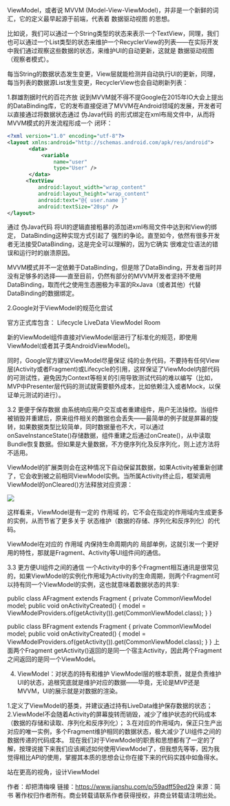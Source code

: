 ViewModel，或者说 MVVM (Model-View-ViewModel)，并非是一个新鲜的词汇，它的定义最早起源于前端，代表着 数据驱动视图 的思想。

比如说，我们可以通过一个String类型的状态来表示一个TextView，同理，我们也可以通过一个List<T>类型的状态来维护一个RecyclerView的列表——在实际开发中我们通过观察这些数据的状态，来维护UI的自动更新，这就是 数据驱动视图（观察者模式）。

每当String的数据状态发生变更，View层就能检测并自动执行UI的更新，同理，每当列表的数据源List<T>发生变更，RecyclerView也会自动刷新列表：



1.群雄割据时代的百花齐放
说到MVVM就不得不提Google在2015年IO大会上提出的DataBinding库，它的发布直接促进了MVVM在Android领域的发展，开发者可以直接通过将数据状态通过 伪Java代码 的形式绑定在xml布局文件中，从而将MVVM模式的开发流程形成一个 闭环：


```xml
<?xml version="1.0" encoding="utf-8"?>
<layout xmlns:android="http://schemas.android.com/apk/res/android">
       <data>
           <variable
               name="user"
               type="User" />
       </data>
      <TextView
          android:layout_width="wrap_content"
          android:layout_height="wrap_content"
          android:text="@{ user.name }"
          android:textSize="20sp" />
</layout>
```

通过 伪Java代码 将UI的逻辑直接粗暴的添加进xml布局文件中达到和View的绑定，
DataBinding这种实现方式引起了 强烈的争论。直至如今，依然有很多开发者无法接受DataBinding，这是完全可以理解的，因为它确实 很难定位语法的错误和运行时的崩溃原因。

MVVM模式并不一定依赖于DataBinding，但是除了DataBinding，开发者当时并没有足够多的选择——直至目前，仍然有部分的MVVM开发者坚持不使用 DataBinding，取而代之使用生态圈极为丰富的RxJava（或者其他）代替 DataBinding的数据绑定。


2.Google对于ViewModel的规范化尝试




官方正式库包含：
Lifecycle  LiveData ViewModel Room


新的ViewModel组件直接对ViewModel层进行了标准化的规范，即使用ViewModel(或者其子类AndroidViewModel)。


同时，Google官方建议ViewModel尽量保证 纯的业务代码，不要持有任何View层(Activity或者Fragment)或Lifecycle的引用，这样保证了ViewModel内部代码的可测试性，避免因为Context等相关的引用导致测试代码的难以编写（比如，MVP中Presenter层代码的测试就需要额外成本，比如依赖注入或者Mock，以保证单元测试的进行）。


3.2 更便于保存数据
由系统响应用户交互或者重建组件，用户无法操控。当组件被销毁并重建后，原来组件相关的数据也会丢失——最简单的例子就是屏幕的旋转，如果数据类型比较简单，同时数据量也不大，可以通过onSaveInstanceState()存储数据，组件重建之后通过onCreate()，从中读取Bundle恢复数据。但如果是大量数据，不方便序列化及反序列化，则上述方法将不适用。

ViewModel的扩展类则会在这种情况下自动保留其数据，如果Activity被重新创建了，它会收到被之前相同ViewModel实例。当所属Activity终止后，框架调用ViewModel的onCleared()方法释放对应资源：



![](https://cdn.jsdelivr.net/gh/fanshanhong/note-image/viewmodel_scope.webp)


这样看来，ViewModel是有一定的 作用域 的，它不会在指定的作用域内生成更多的实例，从而节省了更多关于 状态维护（数据的存储、序列化和反序列化）的代码。

ViewModel在对应的 作用域 内保持生命周期内的 局部单例，这就引发一个更好用的特性，那就是Fragment、Activity等UI组件间的通信。

3.3 更方便UI组件之间的通信
一个Activity中的多个Fragment相互通讯是很常见的，如果ViewModel的实例化作用域为Activity的生命周期，则两个Fragment可以持有同一个ViewModel的实例，这也就意味着数据状态的共享:

public class AFragment extends Fragment {
    private CommonViewModel model;
    public void onActivityCreated() {
        model = ViewModelProviders.of(getActivity()).get(CommonViewModel.class);
    }
}

public class BFragment extends Fragment {
    private CommonViewModel model;
    public void onActivityCreated() {
        model = ViewModelProviders.of(getActivity()).get(CommonViewModel.class);
    }
}
上面两个Fragment getActivity()返回的是同一个宿主Activity，因此两个Fragment之间返回的是同一个ViewModel。



4. ViewModel：对状态的持有和维护
ViewModel层的根本职责，就是负责维护UI的状态，追根究底就是维护对应的数据——毕竟，无论是MVP还是MVVM，UI的展示就是对数据的渲染。

1.定义了ViewModel的基类，并建议通过持有LiveData维护保存数据的状态；
2.ViewModel不会随着Activity的屏幕旋转而销毁，减少了维护状态的代码成本（数据的存储和读取、序列化和反序列化）；
3.在对应的作用域内，保正只生产出对应的唯一实例，多个Fragment维护相同的数据状态，极大减少了UI组件之间的数据传递的代码成本。
现在我们对于ViewModel的职责和思想都有了一定的了解，按理说接下来我们应该阐述如何使用ViewModel了，但我想先等等，因为我觉得相比API的使用，掌握其本质的思想会让你在接下来的代码实践中如鱼得水。





站在更高的视角，设计ViewModel





作者：却把清梅嗅
链接：https://www.jianshu.com/p/59adff59ed29
来源：简书
著作权归作者所有。商业转载请联系作者获得授权，非商业转载请注明出处。